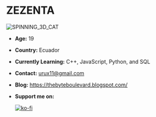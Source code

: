 # ZEZENTA
![SPINNING_3D_CAT](https://media3.giphy.com/media/v1.Y2lkPTc5MGI3NjExcjgxM2o5cm9idXAwcjFzeGtvazR0cGJkMnRmcHp0dHdwZjJjbmVsMCZlcD12MV9pbnRlcm5hbF9naWZfYnlfaWQmY3Q9cw/D05hOQelqqOy5N5COl/source.gif)
- **Age:** 19
- **Country:** Ecuador
- **Currently Learning:** C++, JavaScript, Python, and SQL
- **Contact:** urux11@gmail.com
- **Blog:** https://thebyteboulevard.blogspot.com/
  
- **Support me on:**

  [![ko-fi](https://ko-fi.com/img/githubbutton_sm.svg)](https://ko-fi.com/E1E3TYPQW)

